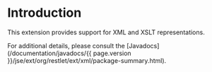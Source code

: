 # Introduction

This extension provides support for XML and XSLT representations.

For additional details, please consult the
[Javadocs](/documentation/javadocs/{{ page.version }}/jse/ext/org/restlet/ext/xml/package-summary.html).
